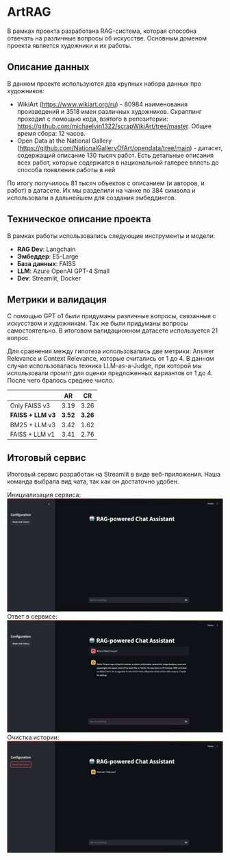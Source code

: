 # ArtRAG

В рамках проекта разработана RAG-система, которая способна отвечать на различные вопросы об искусстве. Основным доменом проекта является художники и их работы.

## Описание данных

В данном проекте используются два крупных набора данных про художников:

- WikiArt (https://www.wikiart.org/ru) - 80984 наименования произведений и 3518 имен различных художников. Скраппинг проходил с помощью кода, взятого в репозитории: https://github.com/michaelvin1322/scrapWikiArt/tree/master. Общее время сбора: 12 часов.
- Open Data at the National Gallery (https://github.com/NationalGalleryOfArt/opendata/tree/main) - датасет, содержащий описание 130 тысяч работ. Есть детальные описания всех работ, которые содержатся в национальной галерее вплоть до способа появления работы в ней

По итогу получилось 81 тысяч объектов с описанием (и авторов, и работ) в датасете. Их мы разделили на чанке по 384 символа и использовали в дальнейшем для создания эмбеддингов.

## Техническое описание проекта

В рамках работы использовались следующие инструменты и модели:

- **RAG Dev**: Langchain
- **Эмбеддер**: E5-Large
- **База данных**: FAISS
- **LLM**: Azure OpenAI GPT-4 Small
- **Dev**: Streamlit, Docker

## Метрики и валидация

С помощью GPT o1 были придуманы различные вопросы, связанные с искусством и художникам. Так же были придуманы вопросы самостоятельно. В итоговом валидационном датасете используется 21 вопрос. 

Для сравнения между гипотеза использовались две метрики: Answer Relevance и Context Relevance, которые считались от 1 до 4. В данном случае использовалась техника LLM-as-a-Judge, при которой мы использовали промпт для оценки предложенных вариантов от 1 до 4. После чего бралось среднее число.

|   |AR|CR|
|---|---|---|
|Only FAISS v3|3.19|3.26|
|**FAISS + LLM v3**|**3.52**|**3.26**|
|BM25 + LLM v3|3.42|1.62|
|FAISS + LLM v1|3.41|2.76|

## Итоговый сервис

Итоговый сервис разработан на Streamlit в виде веб-приложения. Наша команда выбрала вид чата, так как он достаточно удобен. 

Инициализация сервиса: ![alt text](https://github.com/ErrorZ403/ArtRAG/blob/main/images/RAG%20INIT.png)
Ответ в сервисе: ![alt text](https://github.com/ErrorZ403/ArtRAG/blob/main/images/RAG%20Answer.png)
Очистка истории: ![alt text](https://github.com/ErrorZ403/ArtRAG/blob/main/images/After%20Reset.png)


